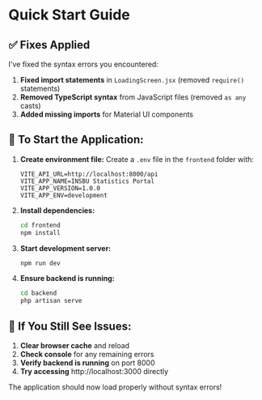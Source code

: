 # Quick Start Guide

## ✅ Fixes Applied
I've fixed the syntax errors you encountered:

1. **Fixed import statements** in `LoadingScreen.jsx` (removed `require()` statements)
2. **Removed TypeScript syntax** from JavaScript files (removed `as any` casts)
3. **Added missing imports** for Material UI components

## 🚀 To Start the Application:

1. **Create environment file:**
   Create a `.env` file in the `frontend` folder with:
   ```
   VITE_API_URL=http://localhost:8000/api
   VITE_APP_NAME=INSBU Statistics Portal
   VITE_APP_VERSION=1.0.0
   VITE_APP_ENV=development
   ```

2. **Install dependencies:**
   ```bash
   cd frontend
   npm install
   ```

3. **Start development server:**
   ```bash
   npm run dev
   ```

4. **Ensure backend is running:**
   ```bash
   cd backend
   php artisan serve
   ```

## 🔧 If You Still See Issues:

1. **Clear browser cache** and reload
2. **Check console** for any remaining errors
3. **Verify backend is running** on port 8000
4. **Try accessing** http://localhost:3000 directly

The application should now load properly without syntax errors!
